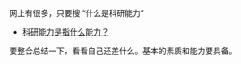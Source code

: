 

网上有很多，只要搜 “什么是科研能力”


- [科研能力是指什么能力？](https://www.zhihu.com/question/60042037)

要整合总结一下，看看自己还差什么。基本的素质和能力要具备。

